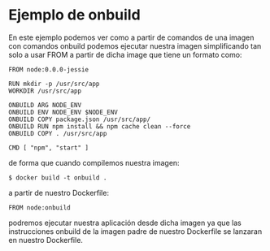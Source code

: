 # Ejemplo de onbuild

En este ejemplo podemos ver como a partir de comandos de una imagen con comandos onbuild podemos ejecutar nuestra imagen simplificando tan solo a usar FROM a partir de dicha image que tiene un formato como: 

```
FROM node:0.0.0-jessie

RUN mkdir -p /usr/src/app
WORKDIR /usr/src/app

ONBUILD ARG NODE_ENV
ONBUILD ENV NODE_ENV $NODE_ENV
ONBUILD COPY package.json /usr/src/app/
ONBUILD RUN npm install && npm cache clean --force
ONBUILD COPY . /usr/src/app

CMD [ "npm", "start" ]
```

de forma que cuando compilemos nuestra imagen: 

```$ docker build -t onbuild .```

a partir de nuestro Dockerfile:

```FROM node:onbuild```

podremos ejecutar nuestra aplicación desde dicha imagen ya que las instrucciones onbuild de la imagen padre de nuestro Dockerfile se lanzaran en nuestro Dockerfile.